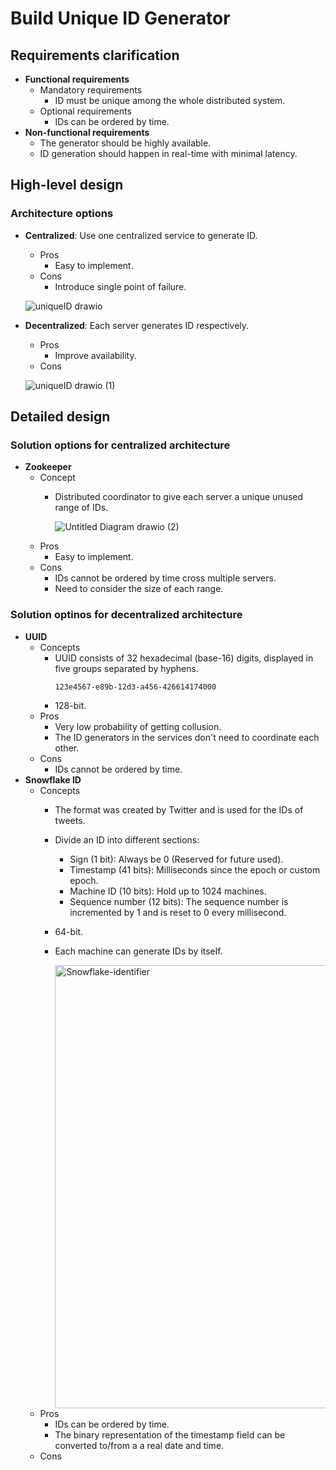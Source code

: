 # Build Unique ID Generator

## Requirements clarification
- **Functional requirements**
   - Mandatory requirements
      - ID must be unique among the whole distributed system.
   - Optional requirements
      - IDs can be ordered by time.
- **Non-functional requirements**
   - The generator should be highly available.
   - ID generation should happen in real-time with minimal latency.
   
## High-level design
### Architecture options
- **Centralized**: Use one centralized service to generate ID.
   - Pros
      - Easy to implement.
   - Cons
      - Introduce single point of failure.

  ![uniqueID drawio](https://user-images.githubusercontent.com/8989447/158303619-8472b8a4-74b0-4da7-9132-de96b1a89a30.png)
- **Decentralized**: Each server generates ID respectively.
   - Pros
      - Improve availability.
   - Cons
  
  ![uniqueID drawio (1)](https://user-images.githubusercontent.com/8989447/158303949-72981c78-a56f-460f-b024-d1d9f039e6e8.png)

## Detailed design
### Solution options for centralized architecture
- **Zookeeper**
   - Concept
      - Distributed coordinator to give each server a unique unused range of IDs.
        
        ![Untitled Diagram drawio (2)](https://user-images.githubusercontent.com/8989447/158518927-2d831af3-c5fa-412f-9af8-5304561bd561.png)
   - Pros
      - Easy to implement.
   - Cons
      - IDs cannot be ordered by time cross multiple servers.
      - Need to consider the size of each range.

### Solution optinos for decentralized architecture
- **UUID**
   - Concepts
      - UUID consists of 32 hexadecimal (base-16) digits, displayed in five groups separated by hyphens.
        ```
        123e4567-e89b-12d3-a456-426614174000
        ```
      - 128-bit.
   - Pros
      - Very low probability of getting collusion.
      - The ID generators in the services don't need to coordinate each other.
   - Cons
      - IDs cannot be ordered by time.
- **Snowflake ID**
   - Concepts
      - The format was created by Twitter and is used for the IDs of tweets.
      - Divide an ID into different sections:
         - Sign (1 bit): Always be 0 (Reserved for future used).
         - Timestamp (41 bits): Milliseconds since the epoch or custom epoch.
         - Machine ID (10 bits): Hold up to 1024 machines.
         - Sequence number (12 bits): The sequence number is incremented by 1 and is reset to 0 every millisecond.
      -  64-bit.
      - Each machine can generate IDs by itself.

        <img width="709" alt="Snowflake-identifier" src="https://user-images.githubusercontent.com/8989447/158496043-0a8c6bf4-b991-47da-adb4-d884014d0054.png">
   - Pros
     - IDs can be ordered by time.
     - The binary representation of the timestamp field can be converted to/from a a real date and time.
   - Cons
